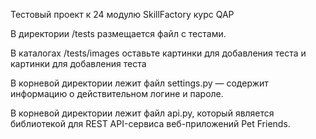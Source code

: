 Тестовый проект к 24 модулю SkillFactory курс QAP

В директории /tests размещается файл с тестами.

В каталогах /tests/images оставьте картинки для добавления теста и картинки для добавления теста

В корневой директории лежит файл settings.py — содержит информацию о действительном логине и пароле.

В корневой директории лежит файл api.py, который является библиотекой для REST API-сервиса веб-приложений Pet Friends.
